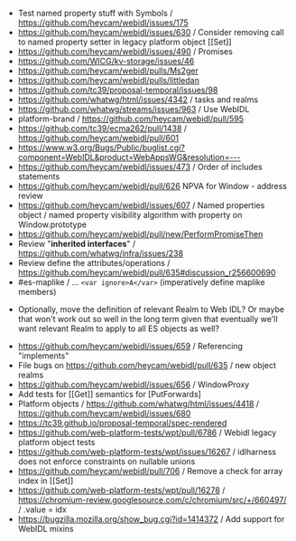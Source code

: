- Test named property stuff with Symbols / https://github.com/heycam/webidl/issues/175
- https://github.com/heycam/webidl/issues/630 /  Consider removing call to named property setter in legacy platform object [[Set]]
- https://github.com/heycam/webidl/issues/490 / Promises
- https://github.com/WICG/kv-storage/issues/46
- https://github.com/heycam/webidl/pulls/Ms2ger
- https://github.com/heycam/webidl/pulls/littledan
- https://github.com/tc39/proposal-temporal/issues/98
- https://github.com/whatwg/html/issues/4342 / tasks and realms
- https://github.com/whatwg/streams/issues/963 / Use WebIDL
- platform-brand / https://github.com/heycam/webidl/pull/595
- https://github.com/tc39/ecma262/pull/1438 / https://github.com/heycam/webidl/pull/601
- https://www.w3.org/Bugs/Public/buglist.cgi?component=WebIDL&product=WebAppsWG&resolution=---
- https://github.com/heycam/webidl/issues/473 / Order of includes statements
- https://github.com/heycam/webidl/pull/626 NPVA for Window - address review
- https://github.com/heycam/webidl/issues/607 / Named properties object / named property visibility algorithm with property on Window.prototype 
- https://github.com/heycam/webidl/pull/new/PerformPromiseThen
- Review "**inherited interfaces**" / https://github.com/whatwg/infra/issues/238
- Review define the attributes/operations / https://github.com/heycam/webidl/pull/635#discussion_r256600690
- #es-maplike / ... `<var ignore>A</var>` (imperatively define maplike members)
* Optionally, move the definition of relevant Realm to Web IDL? Or maybe that won't work out so well in the long term given that eventually we'll want relevant Realm to apply to all ES objects as well?
- https://github.com/heycam/webidl/issues/659 / Referencing "implements"
- File bugs on https://github.com/heycam/webidl/pull/635 / new object realms
- https://github.com/heycam/webidl/issues/656 / WindowProxy
- Add tests for [[Get]] semantics for [PutForwards]
- Platform objects / https://github.com/whatwg/html/issues/4418 / https://github.com/heycam/webidl/issues/680
- https://tc39.github.io/proposal-temporal/spec-rendered
- https://github.com/web-platform-tests/wpt/pull/6786 / Webidl legacy platform object tests
- https://github.com/web-platform-tests/wpt/issues/16267 / idlharness does not enforce constraints on nullable unions
- https://github.com/heycam/webidl/pull/706 / Remove a check for array index in [[Set]]
- https://github.com/web-platform-tests/wpt/pull/16278 / https://chromium-review.googlesource.com/c/chromium/src/+/660497/ / .value = idx
- https://bugzilla.mozilla.org/show_bug.cgi?id=1414372 / Add support for WebIDL mixins

